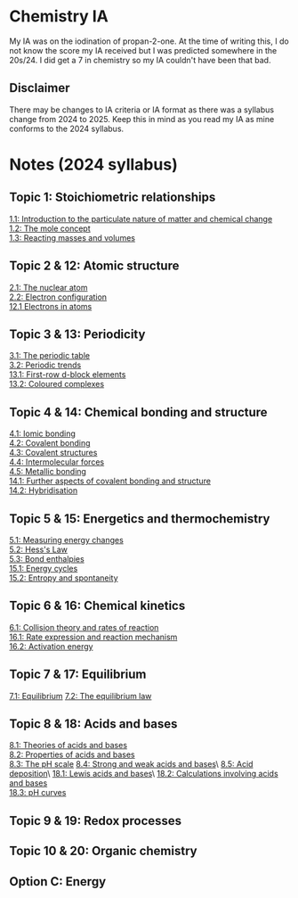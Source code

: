 # Chemistry IA
My IA was on the iodination of propan-2-one. At the time of writing this, I do not know the score my IA received but I was predicted somewhere in the 20s/24. I did get a 7 in chemistry so my IA couldn't have been that bad.

## Disclaimer
There may be changes to IA criteria or IA format as there was a syllabus change from 2024 to 2025. Keep this in mind as you read my IA as mine conforms to the 2024 syllabus.

# Notes (2024 syllabus)
## Topic 1: Stoichiometric relationships
[1.1: Introduction to the particulate nature of matter and chemical change](https://docs.google.com/document/d/1yLPorUIAzFlkX3GADLZlAIpF2Yh6S40wGNYHFvR697Q/edit?usp=drive_link)\
[1.2: The mole concept](https://docs.google.com/document/d/16G8TyGosZK2iXknJYUdaohy5OJ_cata-JUA7AOg6-PI/edit?usp=drive_link)\
[1.3: Reacting masses and volumes](https://docs.google.com/document/d/1FDgYNOuK9W3p2Wutf1lubzzrHh5Yf3F_voackFpnEtU/edit?usp=drive_link)

## Topic 2 & 12: Atomic structure
[2.1: The nuclear atom](https://docs.google.com/document/d/17rK-3zL6mB7fY5VzPrSAlkjui5FHzbhWb289DZQ9B5M/edit?usp=sharing)\
[2.2: Electron configuration](https://docs.google.com/document/d/1SF-YCtIPUzw8lp3SSybidL50l56IUNF_z0PxNHzT1rU/edit?usp=sharing)\
[12.1 Electrons in atoms](https://docs.google.com/document/d/1qGI_MF3VaxUb3w3uB90o6hEC_OTYN1HSA3jYAz9XHms/edit?usp=sharing)

## Topic 3 & 13: Periodicity
[3.1: The periodic table](https://docs.google.com/document/d/1z_lmFAVahUgPRBwwBrg7Zl8ZWcJWDNVHJyqVbo62KP8/edit?usp=drive_link)\
[3.2: Periodic trends](https://docs.google.com/document/d/1Ed_1i7ItK0go-pHuPFndc2KcLgJaSxvcUDrdteWJLvE/edit?usp=drive_link)\
[13.1: First-row d-block elements](https://docs.google.com/document/d/1X8MxX2H6tNiXs4QIWtvowLwdwBHpcGpOdM4I4b3RmO0/edit?usp=drive_link)\
[13.2: Coloured complexes](https://docs.google.com/document/d/1mENKoc4fNBAoa8WHHqX7mhPuJkYdmEpCFRtUm9IWMaY/edit?usp=drive_link)

## Topic 4 & 14: Chemical bonding and structure
[4.1: Iomic bonding](https://docs.google.com/document/d/1mDJguOzycRtmVMBrtrnbtbkOlh5yAGxWofkilBGzDvQ/edit?usp=drive_link)\
[4.2: Covalent bonding](https://docs.google.com/document/d/1-G8WmoMfdYwBX3o-qINMraLdytjIVsOx9ccloMpMRZE/edit?usp=drive_link)\
[4.3: Covalent structures](https://docs.google.com/document/d/1vGqei1zYyfg-QkGDGn5pPH2SvY2jYmL45OZkul3ijuE/edit?usp=drive_link)\
[4.4: Intermolecular forces](https://docs.google.com/document/d/1BSHvHCocOtDMqt8mly1GycKMgrNIQJodgGCOxl55CZg/edit?usp=drive_link)\
[4.5: Metallic bonding](https://docs.google.com/document/d/1vIzyx3LVsIlQW8ObYcw_5QzQYd6YbdPVxePR39oalO8/edit?usp=drive_link)\
[14.1: Further aspects of covalent bonding and structure](https://docs.google.com/document/d/1RZwG9YsrvtDnde8m-1UF1ySxVpEannVO_ajhPYolxmk/edit?usp=drive_link)\
[14.2: Hybridisation](https://docs.google.com/document/d/1PwUHgebFMtdUbCfNrw_QpsVBWfLleXtRoh_5pZs_iBE/edit?usp=drive_link)
## Topic 5 & 15: Energetics and thermochemistry
[5.1: Measuring energy changes](https://docs.google.com/document/d/1yxQlJpdcVIGXyzWrK-Ut1zITWCdiVoe7OY-Iy8ovWq4/edit?usp=drive_link)\
[5.2: Hess's Law](https://docs.google.com/document/d/1Z-TTcTXilne2v_n_6yN-pzBCKlBrsJrdTtB8qSyTkno/edit?usp=drive_link)\
[5.3: Bond enthalpies](https://docs.google.com/document/d/1Wq-jVWr_4HviUgIuDOfAUc2n42ZqlWTMipHUN1luXGw/edit?usp=drive_link)\
[15.1: Energy cycles](https://docs.google.com/document/d/1RtT5_pp5soir0BT_l9vbDZdIxoWbNi_HK1l64Hle-dY/edit?usp=drive_link)\
[15.2: Entropy and spontaneity](https://docs.google.com/document/d/1mISijFOqDyplHuuTGIOLbGOSsGw5iQLRcA76ol6Gy9o/edit?usp=drive_link)

## Topic 6 & 16: Chemical kinetics
[6.1: Collision theory and rates of reaction](https://docs.google.com/document/d/1eEl5qIUCAUg6A2aQwxWnq9nvlMgBf_Zs-aj0A-yWkqo/edit?usp=drive_link)\
[16.1: Rate expression and reaction mechanism](https://docs.google.com/document/d/1eWG4KpJNcFR8wON5RkW4KKY6O4QJBP8A323gSZDR-WE/edit?usp=drive_link)\
[16.2: Activation energy](https://docs.google.com/document/d/1N--ewBfwT67aOUQOF5BSqH_4fGHWUUaWbOb4Q85_p_4/edit?usp=drive_link)

## Topic 7 & 17: Equilibrium
[7.1: Equilibrium](https://docs.google.com/document/d/14XW-D5BEqSvtNFE-bAjDu1XXBQJCdbcBd9NHCWjx41I/edit?usp=drive_link)
[7.2: The equilibrium law](https://docs.google.com/document/d/1r4fODDJroZq80aCFgk9OYY_d1eBNcyEDZ-ZuC7UdqVU/edit?usp=drive_link)


## Topic 8 & 18: Acids and bases
[8.1: Theories of acids and bases](https://docs.google.com/document/d/1FV0G2tsxjkl8Da74ZcoSlu5M5Cf0MwbPi3N68x7B8Bs/edit?usp=drive_link)\
[8.2: Properties of acids and bases](https://docs.google.com/document/d/1hGvTmgQEPN9o0GY6ibVUxeGwrBhU3Vf1GDKDzqYnZGo/edit?usp=drive_link)\
[8.3: The pH scale](https://docs.google.com/document/d/1KQtTrXBg2B4ZI3bIih2IUufHn_5XKWXP2cbBeJLCYD4/edit?usp=drive_link)
[8.4: Strong and weak acids and bases](https://docs.google.com/document/d/1xcDgxSMhwIdqTEXE5pLjLMuAqqaaq76KTGIW8a0SnrM/edit?usp=drive_link)\ [8.5: Acid deposition](https://docs.google.com/document/d/1zhGYdwH5IWnWirR7Ng4xvpzi2UcJZescLtvEWrgylcY/edit?usp=drive_link)\ 
[18.1: Lewis acids and bases](https://docs.google.com/document/d/1pJplbbZu4NkQBLtGji-4TA3yLF0qgItaSCBkCnqP2_4/edit?usp=drive_link)\ 
[18.2: Calculations involving acids and bases](https://docs.google.com/document/d/1C4d68VA2brSj4m2ldrZS-OdU0a59lFuChONfo0b76cM/edit?usp=drive_link)\
[18.3: pH curves](https://docs.google.com/document/d/1wXhZCgPmpxZQ-z8t_IquFF_0qWt-DBtTonROtLfJBe0/edit?usp=drive_link)

## Topic 9 & 19: Redox processes

## Topic 10 & 20: Organic chemistry

## Option C: Energy
